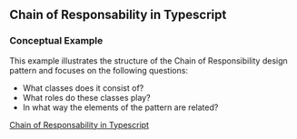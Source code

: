 ## Chain of Responsability in Typescript

### Conceptual Example

This example illustrates the structure of the Chain of Responsibility design pattern and focuses on the following questions:

* What classes does it consist of?
* What roles do these classes play?
* In what way the elements of the pattern are related?

[Chain of Responsability in Typescript](https://refactoring.guru/design-patterns/chain-of-responsibility/typescript/example)